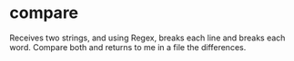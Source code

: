 # compare
Receives two strings, and using Regex, breaks each line and breaks each word. Compare both and returns to me in a file the differences.
